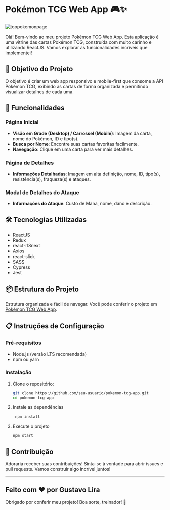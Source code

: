 # Pokémon TCG Web App 🎮✨
![toppokemonpage](https://github.com/GustavoLSantos/PokemonTCG/assets/28766048/9c8dcc9d-ad4e-4741-8d42-f6f2e8ddc9a0)

Olá! Bem-vindo ao meu projeto Pokémon TCG Web App. Esta aplicação é uma vitrine das cartas Pokémon TCG, construída com muito carinho e utilizando ReactJS. Vamos explorar as funcionalidades incríveis que implementei!


## 🚀 Objetivo do Projeto

O objetivo é criar um web app responsivo e mobile-first que consome a API Pokémon TCG, exibindo as cartas de forma organizada e permitindo visualizar detalhes de cada uma.

## 🎯 Funcionalidades

### Página Inicial
- **Visão em Grade (Desktop) / Carrossel (Mobile)**: Imagem da carta, nome do Pokémon, ID e tipo(s).
- **Busca por Nome**: Encontre suas cartas favoritas facilmente.
- **Navegação**: Clique em uma carta para ver mais detalhes.

### Página de Detalhes
- **Informações Detalhadas**: Imagem em alta definição, nome, ID, tipo(s), resistência(s), fraqueza(s) e ataques.

### Modal de Detalhes do Ataque
- **Informações do Ataque**: Custo de Mana, nome, dano e descrição.

## 🛠️ Tecnologias Utilizadas

- ReactJS
- Redux
- react-i18next
- Axios
- react-slick
- SASS
- Cypress
- Jest

## 📦 Estrutura do Projeto

Estrutura organizada e fácil de navegar. Você pode conferir o projeto em [Pokémon TCG Web App](https://pokemon-tcg-lilac.vercel.app/).

## 📋 Instruções de Configuração

### Pré-requisitos
- Node.js (versão LTS recomendada)
- npm ou yarn

### Instalação
1. Clone o repositório:
   ```bash
   git clone https://github.com/seu-usuario/pokemon-tcg-app.git
   cd pokemon-tcg-app
2. Instale as dependências
   ```bash
    npm install
    ```
3. Execute o projeto
   ```bash
   npm start
   ```
## 🌟 Contribuição
Adoraria receber suas contribuições! Sinta-se à vontade para abrir issues e pull requests. Vamos construir algo incrível juntos!

---
Feito com ❤️ por Gustavo Lira
---
Obrigado por conferir meu projeto! Boa sorte, treinador! 🚀


